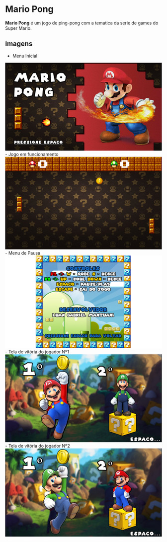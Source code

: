 # Mario Pong

 **Mario Pong** é um jogo de ping-pong com a tematica da serie de games do Super Mario. 

## imagens
- Menu Inicial
<img src="MarioPong/recursos/menu_inicial.png">
- Jogo em funcionamento
<img src="MarioPong/recursos/game.jpg">
- Menu de Pausa
<img src="MarioPong/recursos/menu_pausa.png">
- Tela de vitória do jogador Nº1
<img src="MarioPong/recursos/mario_vitoria.png">
- Tela de vitória do jogador Nº2
<img src="MarioPong/recursos/luigi_vitoria.png">